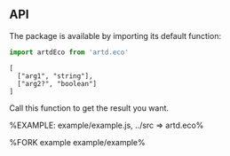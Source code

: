 
## API

The package is available by importing its default function:

```js
import artdEco from 'artd.eco'
```

```### artdEco
[
  ["arg1", "string"],
  ["arg2?", "boolean"]
]
```

Call this function to get the result you want.

%EXAMPLE: example/example.js, ../src => artd.eco%

%FORK example example/example%
